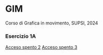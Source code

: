 # GIM
Corso di Grafica in movimento, SUPSI, 2024

### Esercizio 1A

[Acceso spento 2](https://simobobobo.github.io/GIM/Esercizio_1A/acceso_spento_2.html)
[Acceso spento 3](https://simobobobo.github.io/GIM/Esercizio_1A/acceso_spento_3.html)

